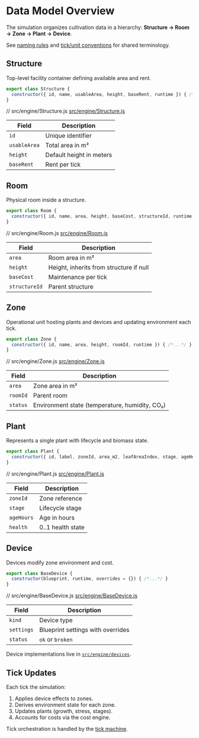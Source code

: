# Data Model Overview

The simulation organizes cultivation data in a hierarchy: **Structure → Room → Zone → Plant → Device**.

See [naming rules](naming.md) and [tick/unit conventions](../reference/tick-and-units.md) for shared terminology.

## Structure

Top-level facility container defining available area and rent.

```js
export class Structure {
  constructor({ id, name, usableArea, height, baseRent, runtime }) { /*...*/ }
}
```
// src/engine/Structure.js
[src/engine/Structure.js](../../src/engine/Structure.js)

| Field | Description |
| ----- | ----------- |
| `id` | Unique identifier |
| `usableArea` | Total area in m² |
| `height` | Default height in meters |
| `baseRent` | Rent per tick |

## Room

Physical room inside a structure.

```js
export class Room {
  constructor({ id, name, area, height, baseCost, structureId, runtime }) { /*...*/ }
}
```
// src/engine/Room.js
[src/engine/Room.js](../../src/engine/Room.js)

| Field | Description |
| ----- | ----------- |
| `area` | Room area in m² |
| `height` | Height, inherits from structure if null |
| `baseCost` | Maintenance per tick |
| `structureId` | Parent structure |

## Zone

Operational unit hosting plants and devices and updating environment each tick.

```js
export class Zone {
  constructor({ id, name, area, height, roomId, runtime }) { /*...*/ }
}
```
// src/engine/Zone.js
[src/engine/Zone.js](../../src/engine/Zone.js)

| Field | Description |
| ----- | ----------- |
| `area` | Zone area in m² |
| `roomId` | Parent room |
| `status` | Environment state (temperature, humidity, CO₂) |

## Plant

Represents a single plant with lifecycle and biomass state.

```js
export class Plant {
  constructor({ id, label, zoneId, area_m2, leafAreaIndex, stage, ageHours, health }) { /*...*/ }
}
```
// src/engine/Plant.js
[src/engine/Plant.js](../../src/engine/Plant.js)

| Field | Description |
| ----- | ----------- |
| `zoneId` | Zone reference |
| `stage` | Lifecycle stage |
| `ageHours` | Age in hours |
| `health` | 0..1 health state |

## Device

Devices modify zone environment and cost.

```js
export class BaseDevice {
  constructor(blueprint, runtime, overrides = {}) { /*...*/ }
}
```
// src/engine/BaseDevice.js
[src/engine/BaseDevice.js](../../src/engine/BaseDevice.js)

| Field | Description |
| ----- | ----------- |
| `kind` | Device type |
| `settings` | Blueprint settings with overrides |
| `status` | `ok` or `broken` |

Device implementations live in [`src/engine/devices`](../../src/engine/devices/).

## Tick Updates

Each tick the simulation:

1. Applies device effects to zones.
2. Derives environment state for each zone.
3. Updates plants (growth, stress, stages).
4. Accounts for costs via the cost engine.

Tick orchestration is handled by the [tick machine](../architecture/overview.md#tick-flow).
